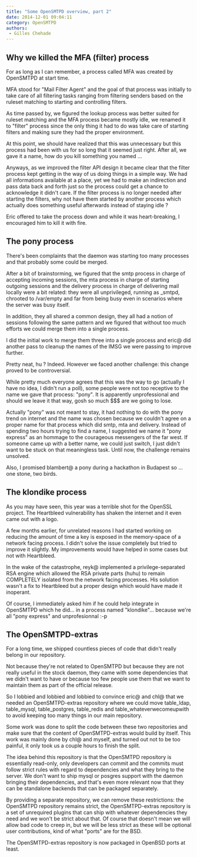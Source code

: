 ```yaml
---
title: "Some OpenSMTPD overview, part 2"
date: 2014-12-01 09:04:11
category: OpenSMTPD
authors:
 - Gilles Chehade
---
```


Why we killed the MFA (filter) process
--------------------------------------

For as long as I can remember, a process called MFA was created by OpenSMTPD at start time.

MFA stood for "Mail Filter Agent" and the goal of that process was initially to take care of all filtering tasks ranging from filtering senders based on the ruleset matching to starting and controlling filters.

As time passed by, we figured the lookup process was better suited for ruleset matching and the MFA process became mostly idle, we renamed it to "filter" process since the only thing it had to do was take care of starting filters and making sure they had the proper environment.

At this point, we should have realized that this was unnecessary but this process had been with us for so long that it seemed just right. After all, we gave it a name, how do you kill something you named ...

Anyways, as we improved the filter API design it became clear that the filter process kept getting in the way of us doing things in a simple way. We had all informations available at a place, yet we had to make an indirection and pass data back and forth just so the process could get a chance to acknowledge it didn't care. If the filter process is no longer needed after starting the filters, why not have them started by another process which actually does something useful afterwards instead of staying idle ?

Eric offered to take the process down and while it was heart-breaking, I encouraged him to kill it with fire.

The pony process
----------------

There's been complaints that the daemon was starting too many processes and that probably some could be merged.

After a bit of brainstorming, we figured that the smtp process in charge of accepting incoming sessions, the mta process in charge of starting outgoing sessions and the delivery process in charge of delivering mail locally were a bit related: they were all unprivileged, running as _smtpd, chrooted to /var/empty and far from being busy even in scenarios where the server was busy itself.

In addition, they all shared a common design, they all had a notion of sessions following the same pattern and we figured that without too much efforts we could merge them into a single process.

I did the initial work to merge them three into a single process and eric@ did another pass to cleanup the names of the IMSG we were passing to improve further.

Pretty neat, hu ? Indeed. However we faced another challenge: this change proved to be controversial.

While pretty much everyone agrees that this was the way to go (actually I have no idea, I didn't run a poll), some people were not too receptive to the name we gave that process: "pony". It is apparently unprofessional and should we leave it that way, gosh so much $$$ are we going to lose.

Actually "pony" was not meant to stay, it had nothing to do with the pony trend on internet and the name was chosen because we couldn't agree on a proper name for that process which did smtp, mta and delivery. Instead of spending two hours trying to find a name, I suggested we name it "pony express" as an hommage to the courageous messengers of the far west. If someone came up with a better name, we could just switch, I just didn't want to be stuck on that meaningless task. Until now, the challenge remains unsolved.

Also, I promised blambert@ a pony during a hackathon in Budapest so ... one stone, two birds.

The klondike process
--------------------

As you may have seen, this year was a terrible shot for the OpenSSL project. The Heartbleed vulnerability has shaken the internet and it even came out with a logo.

A few months earlier, for unrelated reasons I had started working on reducing the amount of time a key is exposed in the memory-space of a network facing process. I didn't solve the issue completely but tried to improve it slightly. My improvements would have helped in some cases but not with Heartbleed.

In the wake of the catastrophe, reyk@ implemented a privilege-separated RSA engine which allowed the RSA private parts (huhu) to remain COMPLETELY isolated from the network facing processes. His solution wasn't a fix to Heartbleed but a proper design which would have made it inoperant.

Of course, I immediately asked him if he could help integrate in OpenSMTPD which he did... in a process named "klondike"... because we're all "pony express" and unprofesionnal :-p

The OpenSMTPD-extras
--------------------

For a long time, we shipped countless pieces of code that didn't really belong in our repository.

Not because they're not related to OpenSMTPD but because they are not really useful in the stock daemon, they came with some dependencies that we didn't want to have or because too few people use them that we want to maintain them as part of the official release.

So I lobbied and lobbied and lobbied to convince eric@ and chl@ that we needed an OpenSMTPD-extras repository where we could move table_ldap, table_mysql, table_postgres, table_redis and table_whateverwecomeupwith to avoid keeping too many things in our main repository.

Some work was done to split the code between these two repositories and make sure that the content of OpenSMTPD-extras would build by itself. This work was mainly done by chl@ and myself, and turned out not to be too painful, it only took us a couple hours to finish the split.

The idea behind this repository is that the OpenSMTPD repository is essentially read-only, only developers can commit and the commits must follow strict rules with regard to dependencies and what they bring to the server. We don't want to ship mysql or posgres support with the daemon bringing their dependencies, and that's even more relevant now that they can be standalone backends that can be packaged separately.

By providing a separate repository, we can remove these restrictions: the OpenSMTPD repository remains strict, the OpenSMTPD-extras repository is a set of unrequired plugins that can ship with whatever dependencies they need and we won't be strict about that. Of course that doesn't mean we will allow bad code to creep in, but we will be less strict as these will be optional user contributions, kind of what "ports" are for the BSD.

The OpenSMTPD-extras repository is now packaged in OpenBSD ports at least.
